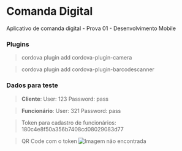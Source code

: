 # Comanda Digital
Aplicativo de comanda digital - Prova 01 - Desenvolvimento Mobile

### Plugins
> cordova plugin add cordova-plugin-camera

> cordova plugin add cordova-plugin-barcodescanner

### Dados para teste
> **Cliente**: User: 123 Password: pass

> **Funcionário**: User: 321 Password: pass

> Token para cadastro de funcionários: 180c4e8f50a356b7408cd08029083d77

> QR Code com o token
![Imagem não encontrada](https://i.imgur.com/nDZEa1Z.png)
